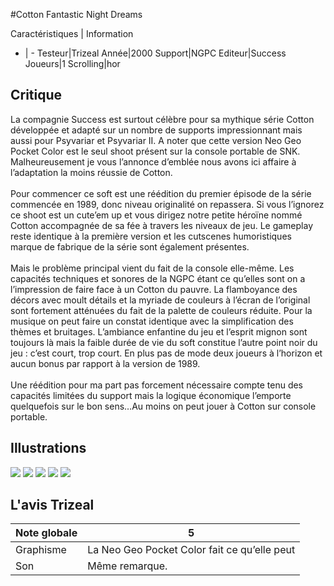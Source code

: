 #Cotton Fantastic Night Dreams

Caractéristiques | Information
- | -
Testeur|Trizeal
Année|2000
Support|NGPC
Editeur|Success
Joueurs|1
Scrolling|hor

## Critique
La compagnie Success est surtout célèbre pour sa mythique série Cotton développée et adapté sur un nombre de supports impressionnant mais aussi pour Psyvariar et Psyvariar II. A noter que cette version Neo Geo Pocket Color est le seul shoot présent sur la console portable de SNK. Malheureusement je vous l’annonce d’emblée nous avons ici affaire à l’adaptation la moins réussie de Cotton.<br/><br/>Pour commencer ce soft est une réédition du premier épisode de la série commencée en 1989, donc niveau originalité on repassera. Si vous l’ignorez ce shoot est un cute’em up et vous dirigez notre petite héroïne nommé Cotton accompagnée de sa fée à travers les niveaux de jeu. Le gameplay reste identique à la première version et les cutscenes humoristiques marque de fabrique de la série sont également présentes.<br/><br/>Mais le problème principal vient du fait de la console elle-même. Les capacités techniques et sonores de la NGPC étant ce qu’elles sont on a l’impression de faire face à un Cotton du pauvre. La flamboyance des décors avec moult détails et la myriade de couleurs à l’écran de l’original sont fortement atténuées du fait de la palette de couleurs réduite. Pour la musique on peut faire un constat identique avec la simplification des thèmes et bruitages. L’ambiance enfantine du jeu et l’esprit mignon sont toujours là mais la faible durée de vie du soft constitue l’autre point noir du jeu : c’est court, trop court. En plus pas de mode deux joueurs à l’horizon et aucun bonus par rapport à la version de 1989.<br/><br/>Une réédition pour ma part pas forcement nécessaire compte tenu des capacités limitées du support mais la logique économique l’emporte quelquefois sur le bon sens…Au moins on peut jouer à Cotton sur console portable.<br/>

## Illustrations
![](http://www.shmup.com/images/thumbs/img_fiche_1_1240.png)
![](http://www.shmup.com/images/thumbs/img_fiche_2_1240.png)
![](http://www.shmup.com/images/thumbs/img_fiche_3_1240.png)
![](http://www.shmup.com/images/thumbs/)
![](http://www.shmup.com/images/thumbs/)

## L'avis Trizeal
Note globale|5
-|-
Graphisme|La Neo Geo Pocket Color fait ce qu’elle peut 
Son|Même remarque.
